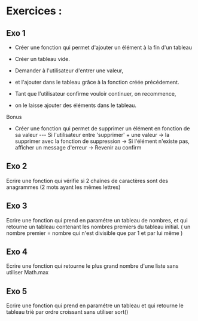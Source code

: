 # Exercices :

## Exo 1

- Créer une fonction qui permet d'ajouter un élément à la fin d'un tableau
- Créer un tableau vide.
- Demander à l'utilisateur d'entrer une valeur,
- et l'ajouter dans le tableau grâce à la fonction créée précédement.

- Tant que l'utilisateur confirme vouloir continuer, on recommence, 
- on le laisse ajouter des éléments dans le tableau.

Bonus
- Créer une fonction qui permet de supprimer un élément en fonction de sa valeur
--- Si l'utilisateur entre 'supprimer' + une valeur
    -> la supprimer avec la fonction de suppression
    -> Si l'élément n'existe pas, afficher un message d'erreur
    -> Revenir au confirm


## Exo 2

Ecrire une fonction qui vérifie si 2 chaînes de caractères sont des anagrammes
(2 mots ayant les mêmes lettres)

## Exo 3

Ecrire une fonction qui prend en paramétre un tableau de nombres, et qui retourne un tableau contenant
les nombres premiers du tableau initial.
( un nombre premier = nombre qui n'est divisible que par 1 et par lui même )

## Exo 4

Ecrire une fonction qui retourne le plus grand nombre d'une liste sans utiliser Math.max

## Exo 5

Ecrire une fonction qui prend en paramétre un tableau et qui retourne le tableau triè par ordre croissant
sans utiliser sort()